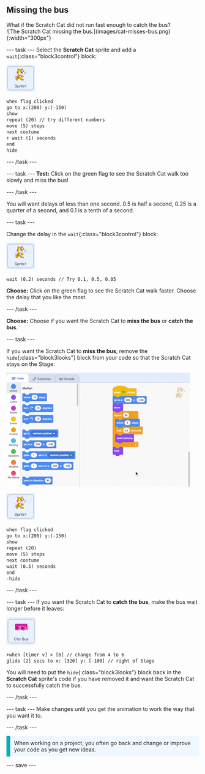 ## Missing the bus

<div style="display: flex; flex-wrap: wrap">
<div style="flex-basis: 200px; flex-grow: 1; margin-right: 15px;">
What if the Scratch Cat did not run fast enough to catch the bus?
</div>
<div>
![The Scratch Cat missing the bus.](images/cat-misses-bus.png){:width="300px"}
</div>
</div>

--- task ---
Select the **Scratch Cat** sprite and add a `wait`{:class="block3control"} block:

![The Scratch Cat sprite.](images/scratch-cat-sprite.png)

```blocks3
when flag clicked
go to x:(200) y:(-150) 
show
repeat (20) // try different numbers
move (5) steps 
next costume 
+ wait (1) seconds
end
hide
```
--- /task ---

--- task ---
**Test:** Click on the green flag to see the Scratch Cat walk too slowly and miss the bus!

--- /task ---

You will want delays of less than one second. 0.5 is half a second, 0.25 is a quarter of a second, and 0.1 is a tenth of a second. 

--- task ---

Change the delay in the `wait`{:class="block3control"} block:

![The Scratch Cat sprite.](images/scratch-cat-sprite.png)

```blocks3
wait (0.2) seconds // Try 0.1, 0.5, 0.05
```

**Choose:** Click on the green flag to see the Scratch Cat walk faster. Choose the delay that you like the most.

--- /task ---

**Choose:** Choose if you want the Scratch Cat to **miss the bus** or **catch the bus**.

--- task ---

If you want the Scratch Cat to **miss the bus**, remove the `hide`{:class="block3looks"} block from your code so that the Scratch Cat stays on the Stage:

![](images/removing-blocks-at-script-ends.gif)

![The Scratch Cat sprite.](images/scratch-cat-sprite.png)

```blocks3
when flag clicked
go to x:(200) y:(-150) 
show
repeat (20) 
move (5) steps 
next costume
wait (0.5) seconds 
end
-hide
```
--- /task ---

--- task ---
If you want the Scratch Cat to **catch the bus**, make the bus wait longer before it leaves:

![The City Bus sprite.](images/bus-sprite.png)

```blocks3
+when [timer v] > [6] // change from 4 to 6
glide [2] secs to x: [320] y: [-100] // right of Stage
```

You will need to put the `hide`{:class="block3looks"} block back in the **Scratch Cat** sprite's code if you have removed it and want the Scratch Cat to successfully catch the bus.

--- /task ---

--- task ---
Make changes until you get the animation to work the way that you want it to.

--- /task ---

<p style="border-left: solid; border-width:10px; border-color: #0faeb0; background-color: aliceblue; padding: 10px;">
When working on a project, you often go back and change or improve your code as you get new ideas. 
</p>

--- save ---


